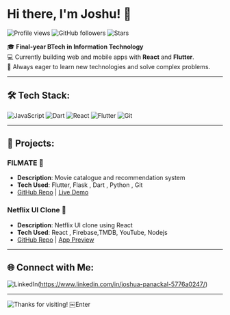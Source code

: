 # Hi there, I'm Joshu! 👋

![Profile views](https://komarev.com/ghpvc/?username=YourGitHubUsername&color=blue)
![GitHub followers](https://img.shields.io/github/followers/YourGitHubUsername?label=Follow&style=social)
![Stars](https://img.shields.io/github/stars/YourGitHubUsername?affiliations=OWNER&style=social)

🎓 **Final-year BTech in Information Technology**  
💻 Currently building web and mobile apps with **React** and **Flutter**.  
🌱 Always eager to learn new technologies and solve complex problems.

---
 
## 🛠️ Tech Stack:
![JavaScript](https://img.shields.io/badge/JavaScript-%23323330.svg?style=flat&logo=javascript&logoColor=%23F7DF1E)
![Dart](https://img.shields.io/badge/Dart-%230175C2.svg?style=flat&logo=dart&logoColor=white)
![React](https://img.shields.io/badge/React-%2320232a.svg?style=flat&logo=react&logoColor=%2361DAFB)
![Flutter](https://img.shields.io/badge/Flutter-%2302569B.svg?style=flat&logo=flutter&logoColor=white)
![Git](https://img.shields.io/badge/Git-%23F05033.svg?style=flat&logo=git&logoColor=white)

---

## 🔧 Projects:
### FILMATE 📱
- **Description**: Movie catalogue and recommendation system 
- **Tech Used**: Flutter, Flask , Dart , Python , Git 
- [GitHub Repo](link) | [Live Demo](link)

###  Netflix UI Clone  🚀
- **Description**: Netflix UI clone using React 
- **Tech Used**: React , Firebase,TMDB, YouTube, Nodejs 
- [GitHub Repo](https://github.com/FilmMate) | [App Preview](https://github.com/FilmMate/frontend/releases/tag/v1.54-demo)

---

## 🌐 Connect with Me:
![LinkedIn](https://img.shields.io/badge/LinkedIn-%230077B5.svg?style=flat&logo=linkedin&logoColor=white)(https://www.linkedin.com/in/joshua-panackal-5776a0247/)


---

![Thanks for visiting!](https://readme-typing-svg.herokuapp.com?font=Roboto&color=%2336BCF7&size=24&vCenter=true&width=500&lines=Thanks+for+visiting+my+profile!+🚀)
￼Enter
